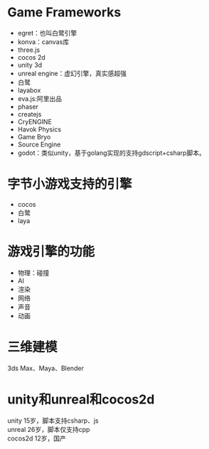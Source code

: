 # Game Frameworks
* egret：也叫白鹭引擎
* konva：canvas库
* three.js
* cocos 2d
* unity 3d
* unreal engine：虚幻引擎，真实感超强
* 白鹭
* layabox
* eva.js:阿里出品
* phaser
* createjs
* CryENGINE
* Havok Physics
* Game Bryo
* Source Engine
* godot：类似unity，基于golang实现的支持gdscript+csharp脚本。

# 字节小游戏支持的引擎
* cocos
* 白鹭
* laya

# 游戏引擎的功能
* 物理：碰撞
* AI
* 渲染
* 网络
* 声音
* 动画

# 三维建模
3ds Max、Maya、Blender 


# unity和unreal和cocos2d
unity 15岁，脚本支持csharp、js  
unreal 26岁，脚本仅支持cpp  
cocos2d 12岁，国产  